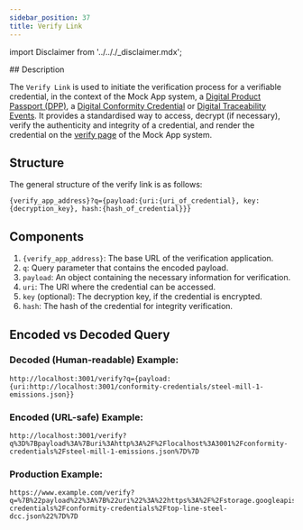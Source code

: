 ```yaml
---
sidebar_position: 37
title: Verify Link
---
```


import Disclaimer from '../.././\_disclaimer.mdx';

<Disclaimer />
<!-- TODO: Implement Verify link generator -->
## Description

The `Verify Link` is used to initiate the verification process for a verifiable credential, in the context of the Mock App system, a [Digital Product Passport (DPP)](https://uncefact.github.io/spec-untp/docs/specification/DigitalProductPassport), a [Digital Conformity Credential](https://uncefact.github.io/spec-untp/docs/specification/ConformityCredential) or [Digital Traceability Events](https://uncefact.github.io/spec-untp/docs/specification/DigitalTraceabilityEvents). It provides a standardised way to access, decrypt (if necessary), verify the authenticity and integrity of a credential, and render the credential on the [verify page](/docs/mock-apps/verify-app) of the Mock App system.

## Structure
The general structure of the verify link is as follows:

```
{verify_app_address}?q={payload:{uri:{uri_of_credential}, key:{decryption_key}, hash:{hash_of_credential}}}
```

## Components

1. `{verify_app_address}`: The base URL of the verification application.
2. `q`: Query parameter that contains the encoded payload.
3. `payload`: An object containing the necessary information for verification.
4. `uri`: The URI where the credential can be accessed.
5. `key` (optional): The decryption key, if the credential is encrypted.
6. `hash`: The hash of the credential for integrity verification.

## Encoded vs Decoded Query

### Decoded (Human-readable) Example:
```
http://localhost:3001/verify?q={payload:{uri:http://localhost:3001/conformity-credentials/steel-mill-1-emissions.json}}
```

### Encoded (URL-safe) Example:
```
http://localhost:3001/verify?q%3D%7Bpayload%3A%7Buri%3Ahttp%3A%2F%2Flocalhost%3A3001%2Fconformity-credentials%2Fsteel-mill-1-emissions.json%7D%7D
```

### Production Example:
```
https://www.example.com/verify?q=%7B%22payload%22%3A%7B%22uri%22%3A%22https%3A%2F%2Fstorage.googleapis.com%2Fverifiable-credentials%2Fconformity-credentials%2Ftop-line-steel-dcc.json%22%7D%7D
```